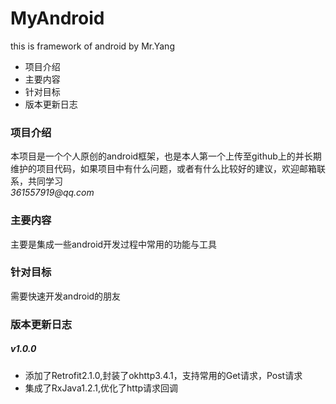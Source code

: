 # MyAndroid
this is framework of android by Mr.Yang
<html>
<head>
<title>this is framework of android by Mr.Yang</title>
</head>
<body>
<ul>
  <li>项目介绍</li>
  <li>主要内容</li>
  <li>针对目标</li>
  <li>版本更新日志</li>
</ul>
<h3>项目介绍</h3>
<div>本项目是一个个人原创的android框架，也是本人第一个上传至github上的并长期维护的项目代码，如果项目中有什么问题，或者有什么比较好的建议，欢迎邮箱联系，共同学习</div>
<address>361557919@qq.com</address>
<h3>主要内容</h3>
<div>主要是集成一些android开发过程中常用的功能与工具</div>
<h3>针对目标</h3>
<div>需要快速开发android的朋友</div>
<h3>版本更新日志</h3>
<h5>v1.0.0</h5>
<ul>
  <li>添加了Retrofit2.1.0,封装了okhttp3.4.1，支持常用的Get请求，Post请求</li>
  <li>集成了RxJava1.2.1,优化了http请求回调</li>
</ul>
</body>
</html>
